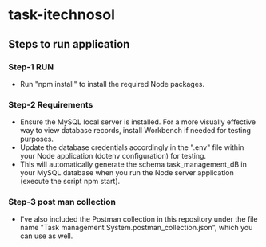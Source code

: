 # task-itechnosol

## Steps to run application

### Step-1 RUN

- Run "npm install" to install the required Node packages.

### Step-2 Requirements

- Ensure the MySQL local server is installed. For a more visually effective way to view database records, install Workbench if needed for testing purposes.
- Update the database credentials accordingly in the ".env" file within your Node application (dotenv configuration) for testing.
- This will automatically generate the schema task_management_dB in your MySQL database when you run the Node server application (execute the script npm start).

### Step-3 post man collection

- I've also included the Postman collection in this repository under the file name "Task management System.postman_collection.json", which you can use as well.
